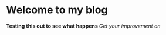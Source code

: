 # Welcome to my blog

<b> Testing this out to see what happens </b>
<i> Get your improvement on </i>
